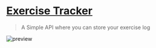 # [Exercise Tracker](https://www.freecodecamp.org/learn/apis-and-microservices/apis-and-microservices-projects/exercise-tracker)

> A Simple API where you can store your exercise log

![preview](https://drive.google.com/uc?id=18n5MHiwn-ay52YTLGbQhs6a2CYKb-TZC)
